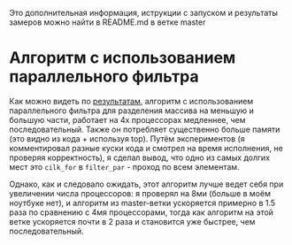 Это дополнительная информация, иструкции с запуском и результаты замеров можно найти в README.md в ветке master

# Алгоритм с использованием параллельного фильтра

Как можно видеть по [результатам](./bench_results.txt), алгоритм с использованием параллельного фильтра для разделения массива на меньшую и большую части, работает на 4х процессорах медленнее, чем последовательный. Также он потребляет существенно больше памяти (это видно из кода + используя top). Путём экспериментов (я комментировал разные куски кода и смотрел на время исполнения, не проверяя корректность), я сделал вывод, что одно из самых долгих мест это `cilk_for` в `filter_par` - проход по всем элементам.

Однако, как и следовало ожидать, этот алгоритм лучше ведет себя при увеличении числа процессоров: я проверял на 8ми (больше в моём ноутбуке нет), и алгоритм из master-ветки ускоряется примерно в 1.5 раза по сравнению с 4мя процессорами, тогда как алгоритм на этой ветке ускоряется почти в 2 раза и становится уже быстрее, чем последовательный.
